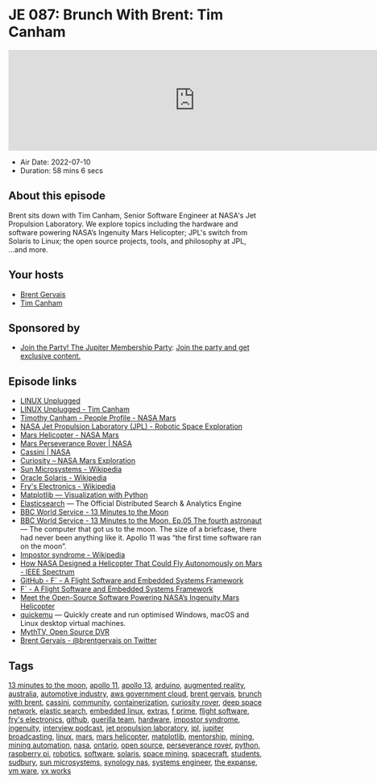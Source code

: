 # JE 087: Brunch With Brent: Tim Canham

<iframe src="https://player.fireside.fm/v2/WTrMvATU+qit1QV83?theme=dark" width="740" height="200" frameborder="0" scrolling="no"></iframe>

* Air Date: 2022-07-10
* Duration: 58 mins 6 secs

## About this episode

Brent sits down with Tim Canham, Senior Software Engineer at NASA's Jet Propulsion Laboratory. We explore topics including the hardware and software powering NASA’s Ingenuity Mars Helicopter; JPL's switch from Solaris to Linux; the open source projects, tools, and philosophy at JPL, ...and more.

## Your hosts
* [Brent Gervais](https://extras.show/hosts/brent)
* [Tim Canham](https://extras.show/guests/timcanham)

## Sponsored by

  * [Join the Party! The Jupiter Membership Party](http://jupiter.party): [Join the party and get exclusive content. ](http://jupiter.party)



## Episode links

  * [LINUX Unplugged](https://linuxunplugged.com/ "LINUX Unplugged")
  * [LINUX Unplugged - Tim Canham](https://linuxunplugged.com/guests/timcanham "LINUX Unplugged - Tim Canham")
  * [Timothy Canham - People Profile - NASA Mars](https://mars.nasa.gov/people/profile/index.cfm?id=23038 "Timothy Canham - People Profile - NASA Mars")
  * [NASA Jet Propulsion Laboratory (JPL) - Robotic Space Exploration](https://www.jpl.nasa.gov/ "NASA Jet Propulsion Laboratory \(JPL\) - Robotic Space Exploration")
  * [Mars Helicopter - NASA Mars](https://mars.nasa.gov/technology/helicopter/#Overview "Mars Helicopter - NASA Mars")
  * [Mars Perseverance Rover | NASA](https://www.nasa.gov/perseverance "Mars Perseverance Rover | NASA")
  * [Cassini | NASA](https://www.nasa.gov/mission_pages/cassini/main/index.html "Cassini | NASA")
  * [Curiosity – NASA Mars Exploration](https://mars.nasa.gov/msl/home/ "Curiosity – NASA Mars Exploration")
  * [Sun Microsystems - Wikipedia](https://en.wikipedia.org/wiki/Sun_Microsystems "Sun Microsystems - Wikipedia")
  * [Oracle Solaris - Wikipedia](https://en.wikipedia.org/wiki/Oracle_Solaris "Oracle Solaris - Wikipedia")
  * [Fry's Electronics - Wikipedia](https://en.wikipedia.org/wiki/Fry%27s_Electronics "Fry's Electronics - Wikipedia")
  * [Matplotlib — Visualization with Python](https://matplotlib.org/ "Matplotlib — Visualization with Python")
  * [Elasticsearch](https://www.elastic.co/elasticsearch/ "Elasticsearch") — The Official Distributed Search & Analytics Engine
  * [BBC World Service - 13 Minutes to the Moon](https://www.bbc.co.uk/programmes/w13xttx2 "BBC World Service - 13 Minutes to the Moon")
  * [BBC World Service - 13 Minutes to the Moon, Ep.05 The fourth astronaut](https://www.bbc.co.uk/programmes/w3csz4dn "BBC World Service - 13 Minutes to the Moon, Ep.05 The fourth astronaut") — The computer that got us to the moon. The size of a briefcase, there had never been anything like it. Apollo 11 was “the first time software ran on the moon”.
  * [Impostor syndrome - Wikipedia](https://en.wikipedia.org/wiki/Impostor_syndrome "Impostor syndrome - Wikipedia")
  * [How NASA Designed a Helicopter That Could Fly Autonomously on Mars - IEEE Spectrum](https://spectrum.ieee.org/nasa-designed-perseverance-helicopter-rover-fly-autonomously-mars "How NASA Designed a Helicopter That Could Fly Autonomously on Mars - IEEE Spectrum")
  * [GitHub - F´ - A Flight Software and Embedded Systems Framework](https://github.com/nasa/fprime "GitHub - F´ - A Flight Software and Embedded Systems Framework")
  * [F´ - A Flight Software and Embedded Systems Framework](https://nasa.github.io/fprime/ "F´ - A Flight Software and Embedded Systems Framework")
  * [Meet the Open-Source Software Powering NASA’s Ingenuity Mars Helicopter](https://www.jpl.nasa.gov/news/meet-the-open-source-software-powering-nasas-ingenuity-mars-helicopter "Meet the Open-Source Software Powering NASA’s Ingenuity Mars Helicopter")
  * [quickemu](https://github.com/quickemu-project/quickemu "quickemu") — Quickly create and run optimised Windows, macOS and Linux desktop virtual machines.
  * [MythTV, Open Source DVR](https://www.mythtv.org/ "MythTV, Open Source DVR")
  * [Brent Gervais - @brentgervais on Twitter](https://twitter.com/brentgervais "Brent Gervais - @brentgervais on Twitter")



## Tags

[13 minutes to the moon](https://extras.show/tags/13%20minutes%20to%20the%20moon), [apollo 11](https://extras.show/tags/apollo%2011), [apollo 13](https://extras.show/tags/apollo%2013), [arduino](https://extras.show/tags/arduino), [augmented reality](https://extras.show/tags/augmented%20reality), [australia](https://extras.show/tags/australia), [automotive industry](https://extras.show/tags/automotive%20industry), [aws government cloud](https://extras.show/tags/aws%20government%20cloud), [brent gervais](https://extras.show/tags/brent%20gervais), [brunch with brent](https://extras.show/tags/brunch%20with%20brent), [cassini](https://extras.show/tags/cassini), [community](https://extras.show/tags/community), [containerization](https://extras.show/tags/containerization), [curiosity rover](https://extras.show/tags/curiosity%20rover), [deep space network](https://extras.show/tags/deep%20space%20network), [elastic search](https://extras.show/tags/elastic%20search), [embedded linux](https://extras.show/tags/embedded%20linux), [extras](https://extras.show/tags/extras), [f prime](https://extras.show/tags/f%20prime), [flight software](https://extras.show/tags/flight%20software), [fry's electronics](https://extras.show/tags/fry's%20electronics), [github](https://extras.show/tags/github), [guerilla team](https://extras.show/tags/guerilla%20team), [hardware](https://extras.show/tags/hardware), [impostor syndrome](https://extras.show/tags/impostor%20syndrome), [ingenuity](https://extras.show/tags/ingenuity), [interview podcast](https://extras.show/tags/interview%20podcast), [jet propulsion laboratory](https://extras.show/tags/jet%20propulsion%20laboratory), [jpl](https://extras.show/tags/jpl), [jupiter broadcasting](https://extras.show/tags/jupiter%20broadcasting), [linux](https://extras.show/tags/linux), [mars](https://extras.show/tags/mars), [mars helicopter](https://extras.show/tags/mars%20helicopter), [matplotlib](https://extras.show/tags/matplotlib), [mentorship](https://extras.show/tags/mentorship), [mining](https://extras.show/tags/mining), [mining automation](https://extras.show/tags/mining%20automation), [nasa](https://extras.show/tags/nasa), [ontario](https://extras.show/tags/ontario), [open source](https://extras.show/tags/open%20source), [perseverance rover](https://extras.show/tags/perseverance%20rover), [python](https://extras.show/tags/python), [raspberry pi](https://extras.show/tags/raspberry%20pi), [robotics](https://extras.show/tags/robotics), [software](https://extras.show/tags/software), [solaris](https://extras.show/tags/solaris), [space mining](https://extras.show/tags/space%20mining), [spacecraft](https://extras.show/tags/spacecraft), [students](https://extras.show/tags/students), [sudbury](https://extras.show/tags/sudbury), [sun microsystems](https://extras.show/tags/sun%20microsystems), [synology nas](https://extras.show/tags/synology%20nas), [systems engineer](https://extras.show/tags/systems%20engineer), [the expanse](https://extras.show/tags/the%20expanse), [vm ware](https://extras.show/tags/vm%20ware), [vx works](https://extras.show/tags/vx%20works)